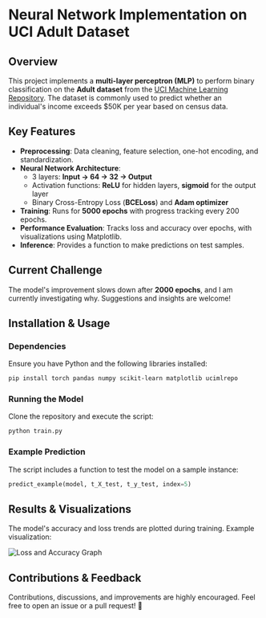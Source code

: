# **Neural Network Implementation on UCI Adult Dataset**  

## **Overview**  
This project implements a **multi-layer perceptron (MLP)** to perform binary classification on the **Adult dataset** from the [UCI Machine Learning Repository](https://archive.ics.uci.edu/ml/datasets/adult). The dataset is commonly used to predict whether an individual's income exceeds $50K per year based on census data.  

## **Key Features**  
- **Preprocessing**: Data cleaning, feature selection, one-hot encoding, and standardization.  
- **Neural Network Architecture**:  
  - 3 layers: **Input → 64 → 32 → Output**  
  - Activation functions: **ReLU** for hidden layers, **sigmoid** for the output layer  
  - Binary Cross-Entropy Loss (**BCELoss**) and **Adam optimizer**  
- **Training**: Runs for **5000 epochs** with progress tracking every 200 epochs.  
- **Performance Evaluation**: Tracks loss and accuracy over epochs, with visualizations using Matplotlib.  
- **Inference**: Provides a function to make predictions on test samples.  

## **Current Challenge**  
The model's improvement slows down after **2000 epochs**, and I am currently investigating why. Suggestions and insights are welcome!  

## **Installation & Usage**  
### **Dependencies**  
Ensure you have Python and the following libraries installed:  
```bash
pip install torch pandas numpy scikit-learn matplotlib ucimlrepo
```
### **Running the Model**  
Clone the repository and execute the script:  
```bash
python train.py
```
### **Example Prediction**  
The script includes a function to test the model on a sample instance:  
```python
predict_example(model, t_X_test, t_y_test, index=5)
```

## **Results & Visualizations**  
The model's accuracy and loss trends are plotted during training. Example visualization:  

![Loss and Accuracy Graph](https://github.com/user-attachments/assets/12324df7-0bd4-4cb2-b69c-2ad91dd352b5)


## **Contributions & Feedback**  
Contributions, discussions, and improvements are highly encouraged. Feel free to open an issue or a pull request! 🚀  

